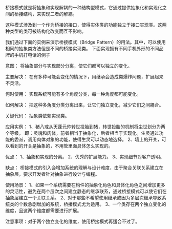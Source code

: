 桥接模式就是将抽象和实现解耦的一种结构型模式，它通过提供抽象化和实现化之间的桥接结构，来实现二者的解耦。

这种模式涉及到一个作为桥接的接口，使得实体类的功能独立于接口实现类。这两种类型的类可被结构化改变而互不影响。

我们通过下面的实例来演示桥接模式（Bridge Pattern）的用法。其中，可以使用相同的抽象类方法但是不同的桥接实现类。
下面实现拥有不同手机外形的不同品牌的手机打电话的例子

意图：
将抽象部分与实现部分分离，使它们都可以独立的变化。

主要解决：
在有多种可能会变化的情况下，用继承会造成类爆炸问题，扩展起来不灵活。

何时使用：
实现系统可能有多个角度分类，每一种角度都可能变化。

如何解决：
把这种多角度分类分离出来，让它们独立变化，减少它们之间耦合。

关键代码：
抽象类依赖实现类。

应用实例： 
1、猪八戒从天蓬元帅转世投胎到猪，转世投胎的机制将尘世划分为两个等级，
即：灵魂和肉体，前者相当于抽象化，后者相当于实现化。生灵通过功能的委派，调用肉体对象的功能，使得生灵可以动态地选择。
2、墙上的开关，可以看到的开关是抽象的，不用管里面具体怎么实现的。

优点： 
1、抽象和实现的分离。 2、优秀的扩展能力。 3、实现细节对客户透明。

缺点：
桥接模式的引入会增加系统的理解与设计难度，由于聚合关联关系建立在抽象层，要求开发者针对抽象进行设计与编程。

使用场景： 
1、如果一个系统需要在构件的抽象化角色和具体化角色之间增加更多的灵活性，避免在两个层次之间建立静态的继承联系，通过桥接模式可以使它们在抽象层建立一个关联关系。 
2、对于那些不希望使用继承或因为多层次继承导致系统类的个数急剧增加的系统，桥接模式尤为适用。
3、一个类存在两个独立变化的维度，且这两个维度都需要进行扩展。

注意事项：对于两个独立变化的维度，使用桥接模式再适合不过了。